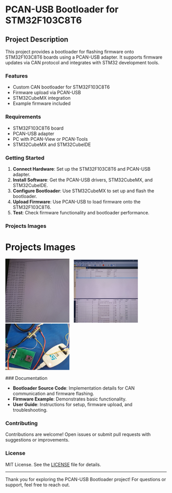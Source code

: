 # PCAN-USB Bootloader for STM32F103C8T6

## Project Description

This project provides a bootloader for flashing firmware onto STM32F103C8T6 boards using a PCAN-USB adapter. It supports firmware updates via CAN protocol and integrates with STM32 development tools.

### Features

- Custom CAN bootloader for STM32F103C8T6
- Firmware upload via PCAN-USB
- STM32CubeMX integration
- Example firmware included

### Requirements

- STM32F103C8T6 board
- PCAN-USB adapter
- PC with PCAN-View or PCAN-Tools
- STM32CubeMX and STM32CubeIDE

### Getting Started

1. **Connect Hardware**: Set up the STM32F103C8T6 and PCAN-USB adapter.
2. **Install Software**: Get the PCAN-USB drivers, STM32CubeMX, and STM32CubeIDE.
3. **Configure Bootloader**: Use STM32CubeMX to set up and flash the bootloader.
4. **Upload Firmware**: Use PCAN-USB to load firmware onto the STM32F103C8T6.
5. **Test**: Check firmware functionality and bootloader performance.

### Projects Images

# Projects Images

<p>
  <img src="https://github.com/MohitGupta2021/CAN_Bootloader/blob/main/images/IMG_20240806_154702931~2.jpg" alt="Image 1" width="200" style="margin-right: 10px;"/>
  <img src="https://github.com/MohitGupta2021/CAN_Bootloader/blob/main/images/IMG_20240806_154637196~2.jpg" alt="Image 2" width="200" style="margin-right: 10px;"/>
  <img src="https://github.com/MohitGupta2021/CAN_Bootloader/blob/main/images/IMG_20240806_153738463~2.jpg" alt="Image 3" width="200"/>
</p>
### Documentation

- **Bootloader Source Code**: Implementation details for CAN communication and firmware flashing.
- **Firmware Example**: Demonstrates basic functionality.
- **User Guide**: Instructions for setup, firmware upload, and troubleshooting.

### Contributing

Contributions are welcome! Open issues or submit pull requests with suggestions or improvements.

### License

MIT License. See the [LICENSE](LICENSE) file for details.

---

Thank you for exploring the PCAN-USB Bootloader project! For questions or support, feel free to reach out.
